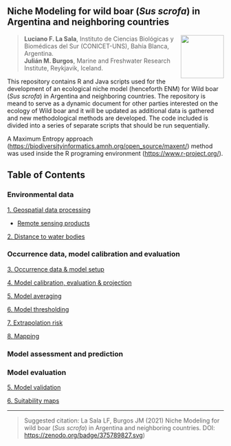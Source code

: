 ## Niche Modeling for wild boar (*Sus scrofa*) in Argentina and neighboring countries

<img src="https://user-images.githubusercontent.com/20196847/82152923-d78ba600-983a-11ea-9bfc-2a9115a029f5.jpg" height="100" width="100" img align="right">

>**Luciano F. La Sala**, Instituto de Ciencias Biológicas y Biomédicas del Sur (CONICET-UNS), Bahía Blanca, Argentina.  
**Julián M. Burgos**, Marine and Freshwater Research Institute, Reykjavik, Iceland.    

This repository contains R and Java scripts used for the development of an ecological niche model (henceforth ENM) for Wild boar (*Sus scrofa*) in Argentina and neighboring countries.
The repository is meand to serve as a dynamic document for other parties interested on the ecology of Wild boar and it will be updated as additional data is gathered and new methodological methods are developed. 
The code included is divided into a series of separate scripts that should be run sequentially.

A Maximum Entropy approach (https://biodiversityinformatics.amnh.org/open_source/maxent/) method was used inside the R programing environment (https://www.r-project.org/).

Table of Contents
----------

### Environmental data

[1. Geospatial data processing](./GEE_raster_processing/README.md)  
- [Remote sensing products](./GEE_raster_processing/Data_processing)

[2. Distance to water bodies](./Scripts/Distance_to_water.md)

### Occurrence data, model calibration and evaluation

[3. Occurrence data & model setup](./Scripts/Occurrence_data_&_model_setup.md)

[4. Model calibration, evaluation & projection](./Scripts/Calibration_evaluation_&_projection.md)

[5. Model averaging](./Scripts/Model_averaging.md)

[6. Model thresholding](./Scripts/Model_thresholding.md)

[7. Extrapolation risk](./Scripts/Extrapolation_risk.md)

[8. Mapping](Scripts/Mapping.md)

### Model assessment and prediction


### Model evaluation

[5. Model validation](./Validation/README.md)

[6. Suitability maps](./plots)

----------
> Suggested citation: La Sala LF, Burgos JM (2021) Niche Modeling for wild boar (*Sus scrofa*) in Argentina and neighboring countries. DOI: https://zenodo.org/badge/375789827.svg) 